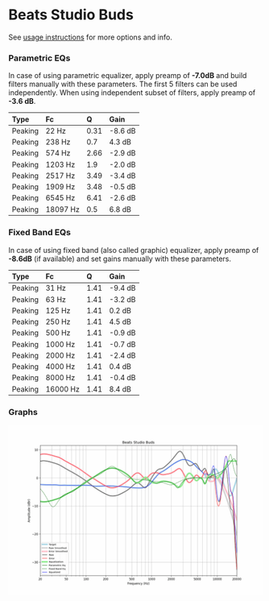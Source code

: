 # Beats Studio Buds
See [usage instructions](https://github.com/jaakkopasanen/AutoEq#usage) for more options and info.

### Parametric EQs
In case of using parametric equalizer, apply preamp of **-7.0dB** and build filters manually
with these parameters. The first 5 filters can be used independently.
When using independent subset of filters, apply preamp of **-3.6 dB**.

| Type    | Fc       |    Q | Gain    |
|:--------|:---------|:-----|:--------|
| Peaking | 22 Hz    | 0.31 | -8.6 dB |
| Peaking | 238 Hz   | 0.7  | 4.3 dB  |
| Peaking | 574 Hz   | 2.66 | -2.9 dB |
| Peaking | 1203 Hz  | 1.9  | -2.0 dB |
| Peaking | 2517 Hz  | 3.49 | -3.4 dB |
| Peaking | 1909 Hz  | 3.48 | -0.5 dB |
| Peaking | 6545 Hz  | 6.41 | -2.6 dB |
| Peaking | 18097 Hz | 0.5  | 6.8 dB  |

### Fixed Band EQs
In case of using fixed band (also called graphic) equalizer, apply preamp of **-8.6dB**
(if available) and set gains manually with these parameters.

| Type    | Fc       |    Q | Gain    |
|:--------|:---------|:-----|:--------|
| Peaking | 31 Hz    | 1.41 | -9.4 dB |
| Peaking | 63 Hz    | 1.41 | -3.2 dB |
| Peaking | 125 Hz   | 1.41 | 0.2 dB  |
| Peaking | 250 Hz   | 1.41 | 4.5 dB  |
| Peaking | 500 Hz   | 1.41 | -0.9 dB |
| Peaking | 1000 Hz  | 1.41 | -0.7 dB |
| Peaking | 2000 Hz  | 1.41 | -2.4 dB |
| Peaking | 4000 Hz  | 1.41 | 0.4 dB  |
| Peaking | 8000 Hz  | 1.41 | -0.4 dB |
| Peaking | 16000 Hz | 1.41 | 8.4 dB  |

### Graphs
![](./Beats%20Studio%20Buds.png)